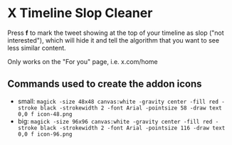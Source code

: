 # X Timeline Slop Cleaner

Press **f** to mark the tweet showing at the top of your timeline as slop ("not interested"), which will hide it and tell the algorithm that you want to see less similar content.

Only works on the "For you" page, i.e. x.com/home

## Commands used to create the addon icons
* small: `magick -size 48x48 canvas:white -gravity center -fill red -stroke black -strokewidth 2 -font Arial -pointsize 58 -draw text 0,0 f icon-48.png`
* big: `magick -size 96x96 canvas:white -gravity center -fill red -stroke black -strokewidth 2 -font Arial -pointsize 116 -draw text 0,0 f icon-96.png`
